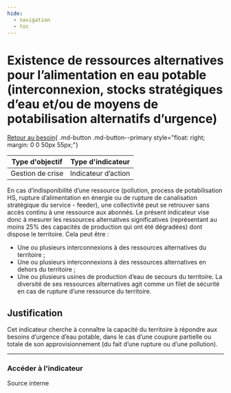 ```yaml
---
hide:
  - navigation
  - toc
---
```


# Existence de ressources alternatives pour l’alimentation en eau potable (interconnexion, stocks stratégiques d’eau et/ou de moyens de potabilisation alternatifs d’urgence) 

[Retour au besoin](https://konsilion.github.io/diag360/pages/besoins/bv1){ .md-button .md-button--primary style="float: right; margin: 0 0 50px 55px;"}

|Type d'objectif|Type d'indicateur|
|--|--|
|Gestion de crise|Indicateur d’action|

En  cas  d’indisponibilité  d’une  ressource  (pollution,  process  de  potabilisation  HS, rupture d’alimentation en énergie ou de rupture de canalisation stratégique du service -  feeder),  une  collectivité  peut  se  retrouver  sans  accès  continu  à  une  ressource aux abonnés. 
Le  présent  indicateur  vise  donc  à  mesurer  les  ressources  alternatives  significatives (représentant au moins 25% des capacités de production qui ont été dégradées) dont dispose le territoire. Cela peut être : 

* Une ou plusieurs interconnexions à des ressources alternatives du territoire ; 
* Une  ou  plusieurs  interconnexions  à  des  ressources  alternatives en dehors du territoire ; 
* Une ou plusieurs usines de production d’eau de secours du territoire. 
La  diversité  de  ses  ressources  alternatives  agit  comme un filet de sécurité en cas de rupture d’une ressource du territoire. 

## Justification

Cet  indicateur  cherche  à  connaître  la  capacité  du  territoire  à  répondre  aux  besoins d’urgence  d’eau  potable,  dans  le  cas  d’une  coupure  partielle  ou  totale  de  son approvisionnement (du fait d’une rupture ou d’une pollution). 

---

### Accéder à l'indicateur

Source interne